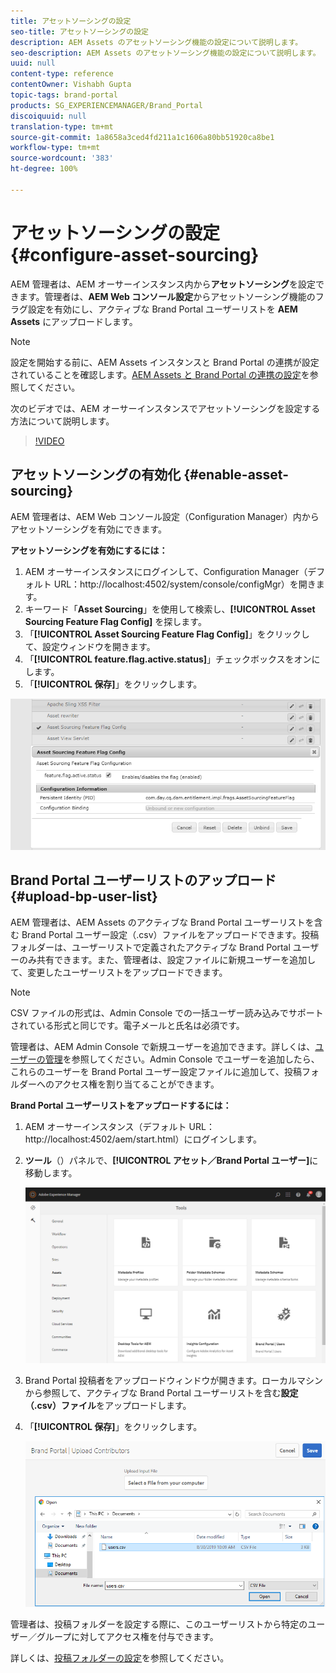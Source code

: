 ```yaml
---
title: アセットソーシングの設定
seo-title: アセットソーシングの設定
description: AEM Assets のアセットソーシング機能の設定について説明します。
seo-description: AEM Assets のアセットソーシング機能の設定について説明します。
uuid: null
content-type: reference
contentOwner: Vishabh Gupta
topic-tags: brand-portal
products: SG_EXPERIENCEMANAGER/Brand_Portal
discoiquuid: null
translation-type: tm+mt
source-git-commit: 1a8658a3ced4fd211a1c1606a80bb51920ca8be1
workflow-type: tm+mt
source-wordcount: '383'
ht-degree: 100%

---
```



# アセットソーシングの設定 {#configure-asset-sourcing}

AEM 管理者は、AEM オーサーインスタンス内から&#x200B;**アセットソーシング**&#x200B;を設定できます。管理者は、**AEM Web コンソール設定**&#x200B;からアセットソーシング機能のフラグ設定を有効にし、アクティブな Brand Portal ユーザーリストを **AEM Assets** にアップロードします。

>[!NOTE]
>
>設定を開始する前に、AEM Assets インスタンスと Brand Portal の連携が設定されていることを確認します。[AEM Assets と Brand Portal の連携の設定](../using/configure-aem-assets-with-brand-portal.md)を参照してください。

次のビデオでは、AEM オーサーインスタンスでアセットソーシングを設定する方法について説明します。

>[!VIDEO](https://video.tv.adobe.com/v/29771)

## アセットソーシングの有効化 {#enable-asset-sourcing}

AEM 管理者は、AEM Web コンソール設定（Configuration Manager）内からアセットソーシングを有効にできます。

**アセットソーシングを有効にするには：**
1. AEM オーサーインスタンスにログインして、Configuration Manager（デフォルト URL：http://localhost:4502/system/console/configMgr）を開きます。
1. キーワード「**Asset Sourcing**」を使用して検索し、**[!UICONTROL Asset Sourcing Feature Flag Config]** を探します。
1. 「**[!UICONTROL Asset Sourcing Feature Flag Config]**」をクリックして、設定ウィンドウを開きます。
1. 「**[!UICONTROL feature.flag.active.status]**」チェックボックスをオンにします。
1. 「**[!UICONTROL 保存]**」をクリックします。

![](assets/enable-asset-sourcing.png)

## Brand Portal ユーザーリストのアップロード {#upload-bp-user-list}

AEM 管理者は、AEM Assets のアクティブな Brand Portal ユーザーリストを含む Brand Portal ユーザー設定（.csv）ファイルをアップロードできます。投稿フォルダーは、ユーザーリストで定義されたアクティブな Brand Portal ユーザーのみ共有できます。また、管理者は、設定ファイルに新規ユーザーを追加して、変更したユーザーリストをアップロードできます。

>[!NOTE]
>
>CSV ファイルの形式は、Admin Console での一括ユーザー読み込みでサポートされている形式と同じです。電子メールと氏名は必須です。

管理者は、AEM Admin Console で新規ユーザーを追加できます。詳しくは、[ユーザーの管理](brand-portal-adding-users.md)を参照してください。Admin Console でユーザーを追加したら、これらのユーザーを Brand Portal ユーザー設定ファイルに追加して、投稿フォルダーへのアクセス権を割り当てることができます。

**Brand Portal ユーザーリストをアップロードするには：**
1. AEM オーサーインスタンス（デフォルト URL：http://localhost:4502/aem/start.html）にログインします。
1. **ツール**（）パネルで、**[!UICONTROL アセット／Brand Portal ユーザー]**&#x200B;に移動します。

   ![](assets/upload-user-list1.png)

1. Brand Portal 投稿者をアップロードウィンドウが開きます。ローカルマシンから参照して、アクティブな Brand Portal ユーザーリストを含む&#x200B;**設定（.csv）ファイル**&#x200B;をアップロードします。
1. 「**[!UICONTROL 保存]**」をクリックします。

   ![](assets/upload-user-list2.png)


管理者は、投稿フォルダーを設定する際に、このユーザーリストから特定のユーザー／グループに対してアクセス権を付与できます。

詳しくは、[投稿フォルダーの設定](brand-portal-contribution-folder.md)を参照してください。
